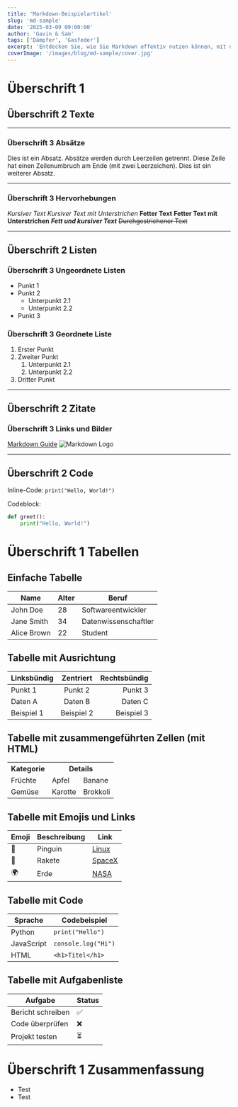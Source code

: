 ```yaml
---
title: 'Markdown-Beispielartikel'
slug: 'md-sample'
date: '2025-03-09 09:00:00'
author: 'Gavin & Sam'
tags: ['Dämpfer', 'Gasfeder']
excerpt: 'Entdecken Sie, wie Sie Markdown effektiv nutzen können, mit detaillierten Beispielen zu Überschriften, Absätzen, Hervorhebungen, Listen, Links, Bildern, Codeblöcken, Zitaten, horizontalen Linien, Tabellen, Aufgabenlisten, Fußnoten, Escape-Zeichen und Inline-HTML. Egal, ob Sie Anfänger oder Fortgeschrittener sind, dieser Leitfaden bietet alles, was Sie benötigen, um gut strukturierte und optisch ansprechende Markdown-Dokumente zu erstellen. Lernen Sie, wie Sie Tabellen mit Ausrichtung, Emojis, Links und sogar zusammengeführten Zellen mithilfe von HTML erstellen. Perfekt für Entwickler, Autoren und alle, die ihre Dokumentations- oder Content-Erstellungskenntnisse verbessern möchten. Optimieren Sie noch heute Ihre Markdown-Nutzung!'
coverImage: '/images/blog/md-sample/cover.jpg'
---
```


# Überschrift 1
## Überschrift 2 Texte

---

### Überschrift 3 Absätze
Dies ist ein Absatz. Absätze werden durch Leerzeilen getrennt.
Diese Zeile hat einen Zeilenumbruch am Ende (mit zwei Leerzeichen).
Dies ist ein weiterer Absatz.

---

### Überschrift 3 Hervorhebungen
*Kursiver Text*
_Kursiver Text mit Unterstrichen_
**Fetter Text**
__Fetter Text mit Unterstrichen__
***Fett und kursiver Text***
~~Durchgestrichener Text~~

---
## Überschrift 2 Listen

### Überschrift 3 Ungeordnete Listen

- Punkt 1
- Punkt 2
  - Unterpunkt 2.1
  - Unterpunkt 2.2
- Punkt 3

### Überschrift 3 Geordnete Liste
1. Erster Punkt
2. Zweiter Punkt
   1. Unterpunkt 2.1
   2. Unterpunkt 2.2
3. Dritter Punkt

---
## Überschrift 2 Zitate

### Überschrift 3 Links und Bilder
[Markdown Guide](https://www.markdownguide.org)
![Markdown Logo](https://markdown-here.com/img/icon256.png)

---

## Überschrift 2 Code
Inline-Code: `print("Hello, World!")`

Codeblock:
```python
def greet():
    print("Hello, World!")
```

# Überschrift 1 Tabellen

## Einfache Tabelle
| Name       | Alter | Beruf           |
|------------|-------|-----------------|
| John Doe   | 28    | Softwareentwickler |
| Jane Smith | 34    | Datenwissenschaftler|
| Alice Brown| 22    | Student          |

## Tabelle mit Ausrichtung
| Linksbündig | Zentriert | Rechtsbündig |
|:------------|:---------:|-------------:|
| Punkt 1     | Punkt 2   | Punkt 3      |
| Daten A     | Daten B   | Daten C      |
| Beispiel 1  | Beispiel 2| Beispiel 3   |

## Tabelle mit zusammengeführten Zellen (mit HTML)
<table>
  <tr>
    <th>Kategorie</th>
    <th colspan="2">Details</th>
  </tr>
  <tr>
    <td>Früchte</td>
    <td>Apfel</td>
    <td>Banane</td>
  </tr>
  <tr>
    <td>Gemüse</td>
    <td>Karotte</td>
    <td>Brokkoli</td>
  </tr>
</table>

## Tabelle mit Emojis und Links
| Emoji | Beschreibung           | Link                          |
|-------|------------------------|-------------------------------|
| 🐧    | Pinguin                | [Linux](https://www.linux.org)|
| 🚀    | Rakete                 | [SpaceX](https://www.spacex.com)|
| 🌍    | Erde                   | [NASA](https://www.nasa.gov)  |

## Tabelle mit Code
| Sprache    | Codebeispiel          |
|------------|-----------------------|
| Python     | `print("Hello")`      |
| JavaScript | `console.log("Hi")`   |
| HTML       | `<h1>Titel</h1>`      |

## Tabelle mit Aufgabenliste
| Aufgabe         | Status  |
|-----------------|---------|
| Bericht schreiben | ✅     |
| Code überprüfen | ❌      |
| Projekt testen  | ⏳      |

# Überschrift 1 Zusammenfassung

* Test
* Test
